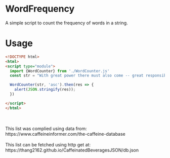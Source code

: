 # WordFrequency
A simple script to count the frequency of words in a string.
<br />
# Usage
```html
<!DOCTYPE html>
<html>
<script type="module">
  import {WordCounter} from './WordCounter.js'
  const str = "With great power there must also come -- great responsibility.";

  WordCounter(str, 'asc').then(res => {
    alert(JSON.stringify(res));
  })

</script>
</html>
```  
<br />
<br />
This list was complied using data from: https://www.caffeineinformer.com/the-caffeine-database<br/>
<br/>
This list can be fetched using http get at: https://thang2162.github.io/CaffeinatedBeveragesJSON/db.json
